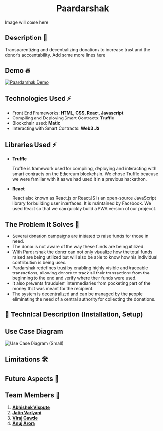 <h1 align="center">Paardarshak</h1>

Image will come here 


## Description 📝

Transparentizing and decentralizing donations to increase trust and the donor’s accountability.
Add some more lines here

## Demo 🔥 

[![Paardarshak Demo](https://j.gifs.com/QnlRQ0.gif)](https://www.youtube.com/watch?v=0uxsD9Enb9Q)

## Technologies Used ⚡️
-  Front End Frameworks: **HTML, CSS, React, Javascript**
-  Compiling and Deploying Smart Contracts: **Truffle**
-  Blockchain used: **Matic**
-  Interacting with Smart Contracts: **Web3 JS**

## Libraries Used ⚡️

- **Truffle** 

  Truffle is framework used for compiling, deploying and interacting with smart contracts on the Ethereum blockchain. We chose Truffle beacuse we were familiar with it as we had used it in a previous hackathon.

- **React**

  React also known as React.js or ReactJS is an open-source JavaScript library for building user interfaces. It is maintained by Facebook. We used React so that we can quickly build a PWA version of our projecct.

## The Problem It Solves 🌈

- Several donation campaigns are initiated to raise funds for those in need. 
- The donor is not aware of the way these funds are being utilized. 
- With Pardarshak the donor can not only visualize how the total funds raised are being utilized but will also be able to know how his individual contribution is being used.
- Pardarshak redefines trust by enabling highly visible and traceable transactions, allowing donors to track all their transactions from the beginning to the end and verify where their funds were used. 
- It also prevents fraudulent intermediaries from pocketing part of the money that was meant for the recipient. 
- The system is decentralized and can be managed by the people eliminating the need of a central authority for collecting the donations.



## 📝 Technical Description (Installation, Setup)


## Use Case Diagram

![Use Case Diagram (Small)](https://user-images.githubusercontent.com/34777376/85917978-71a02e80-b87c-11ea-92d0-8fdbc6af0ff5.png)


## Limitations 🛠


## Future Aspects 🚀


## Team Members 🏁

1. [**Abhishek Vispute**](https://github.com/abhishekvispute/)
2. [**Jatin Varlyani**](https://github.com/Jatin-8898/)
3. [**Viraj Gawde**](https://gihub.com/VirajRG/)
4. [**Anuj Arora**](https://github.com/Arora-Anuj)
